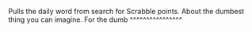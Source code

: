 Pulls the daily word from search for Scrabble points. About the dumbest thing you can imagine. For the dumb ^^^^^^^^^^^^^^^^
